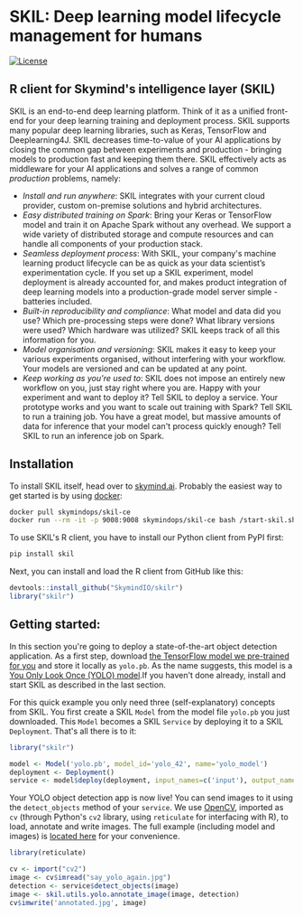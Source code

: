 # SKIL: Deep learning model lifecycle management for humans

[![License](https://img.shields.io/badge/License-Apache%202.0-blue.svg)](https://github.com/SkymindIO/skil-python/blob/master/LICENSE)

## R client for Skymind's intelligence layer (SKIL)

SKIL is an end-to-end deep learning platform. Think of it as a unified front-end for your deep learning training and deployment process. SKIL supports many popular deep learning libraries, such as Keras, TensorFlow and Deeplearning4J. SKIL decreases time-to-value of your AI applications by closing the common gap between experiments and production - bringing models to production fast and keeping them there. SKIL effectively acts as middleware for your AI applications and solves a range of common _production_ problems, namely:

- _Install and run anywhere_: SKIL integrates with your current cloud provider, custom on-premise solutions and hybrid architectures.
- _Easy distributed training on Spark_: Bring your Keras or TensorFlow model and train it on Apache Spark without any overhead. We support a wide variety of distributed storage and compute resources and can handle all components of your production stack.
- _Seamless deployment process_:  With SKIL, your company's machine learning product lifecycle can be as quick as your data scientist’s experimentation cycle. If you set up a SKIL experiment, model deployment is already accounted for, and makes product integration of deep learning models into a production-grade model server simple - batteries included.
- _Built-in reproducibility and compliance_: What model and data did you use? Which pre-processing steps were done? What library versions were used? Which hardware was utilized? SKIL keeps track of all this information for you.
- _Model organisation and versioning_: SKIL makes it easy to keep your various experiments organised, without interfering with your workflow. Your models are versioned and can be updated at any point.
- _Keep working as you're used to_: SKIL does not impose an entirely new workflow on you, just stay right where you are. Happy with your experiment and want to deploy it? Tell SKIL to deploy a service. Your prototype works and you want to scale out training with Spark? Tell SKIL to run a training job. You have a great model, but massive amounts of data for inference that your model can't process quickly enough? Tell SKIL to run an inference job on Spark.

## Installation

To install SKIL itself, head over to [skymind.ai](https://docs.skymind.ai/docs/installation). Probably the easiest way to get started is by using [docker](https://www.docker.com/):

```bash
docker pull skymindops/skil-ce
docker run --rm -it -p 9008:9008 skymindops/skil-ce bash /start-skil.sh
```

To use SKIL's R client, you have to install our Python client from PyPI first:

```bash
pip install skil
```

Next, you can install and load the R client from GitHub like this:

```R
devtools::install_github("SkymindIO/skilr")
library("skilr")
```

## Getting started:

In this section you're going to deploy a state-of-the-art object detection application. As a first step,  download [the TensorFlow model we pre-trained for you](https://github.com/deeplearning4j/dl4j-test-resources/blob/master/src/main/resources/tf_graphs/examples/yolov2_608x608/frozen_model.pb) and store it locally as `yolo.pb`. As the name suggests, this model is a [You Only Look Once (YOLO) model](https://pjreddie.com/darknet/yolo/).If you haven't done already, install and start SKIL as described in the last section.

For this quick example you only need three (self-explanatory) concepts from SKIL. You first create a SKIL `Model` from the model file `yolo.pb` you just downloaded. This `Model` becomes a SKIL `Service` by deploying it to a SKIL `Deployment`. That's all there is to it:

```R
library("skilr")

model <- Model('yolo.pb', model_id='yolo_42', name='yolo_model')
deployment <- Deployment()
service <- model$deploy(deployment, input_names=c('input'), output_names=c('output'))
```

Your YOLO object detection app is now live! You can send images to it using the `detect_objects` method of your `service`. We use [OpenCV](https://opencv.org/), imported as `cv` (through Python's `cv2` library, using `reticulate` for interfacing with R), to load, annotate and write images. The full example (including model and images) is [located here](TODO) for your convenience.

```R
library(reticulate)

cv <- import("cv2")
image <- cv$imread("say_yolo_again.jpg")
detection <- service$detect_objects(image)
image <- skil.utils.yolo.annotate_image(image, detection)
cv$imwrite('annotated.jpg', image)
```